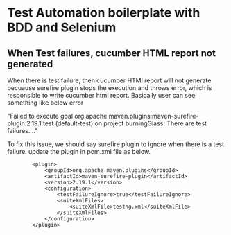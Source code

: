 # Test Automation boilerplate with BDD and Selenium

## When Test failures, cucumber HTML report not generated

When there is test failure, then cucumber HTMl report will not generate becuause surefire plugin stops the execution and throws error, which is responsible to write cucumber html report.
Basically user can see something like below error

"Failed to execute goal org.apache.maven.plugins:maven-surefire-plugin:2.19.1:test (default-test) on project burningGlass: There are test failures.
.."

To fix this issue, we should say surefire plugin to ignore when there is a test failure.
update the plugin in pom.xml file as below.

            <plugin>
                <groupId>org.apache.maven.plugins</groupId>
                <artifactId>maven-surefire-plugin</artifactId>
                <version>2.19.1</version>
                <configuration>
                    <testFailureIgnore>true</testFailureIgnore>
                    <suiteXmlFiles>
                        <suiteXmlFile>testng.xml</suiteXmlFile>
                    </suiteXmlFiles>
                </configuration>
            </plugin>
